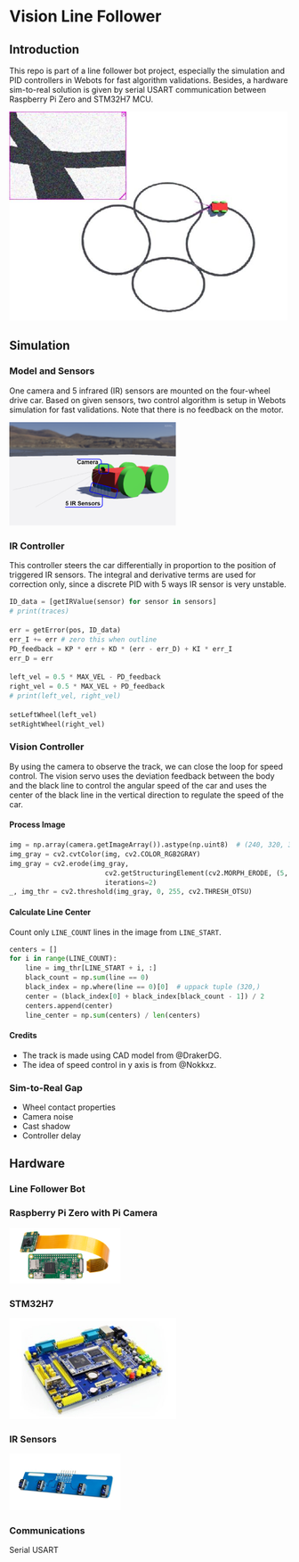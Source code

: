 # Vision Line Follower


## Introduction
This repo is part of a line follower bot project, especially the simulation and PID controllers in Webots for fast algorithm validations. Besides, a hardware sim-to-real solution is given by serial USART communication between Raspberry Pi Zero and STM32H7 MCU.


<img src="images/vision_cross_2.jpg" width=500>

## Simulation

### Model and Sensors
One camera and 5 infrared (IR) sensors are mounted on the four-wheel drive car. Based on given sensors, two control algorithm is setup in Webots simulation for fast validations. Note that there is no feedback on the motor.

<img src="images/readme.png" width=300>


### IR Controller
This controller steers the car differentially in proportion to the position of triggered IR sensors. The integral and derivative terms are used for correction only, since a discrete PID with 5 ways IR sensor is very unstable.

```python
ID_data = [getIRValue(sensor) for sensor in sensors]
# print(traces)

err = getError(pos, ID_data)
err_I += err # zero this when outline
PD_feedback = KP * err + KD * (err - err_D) + KI * err_I
err_D = err

left_vel = 0.5 * MAX_VEL - PD_feedback
right_vel = 0.5 * MAX_VEL + PD_feedback
# print(left_vel, right_vel)

setLeftWheel(left_vel)
setRightWheel(right_vel)
```
### Vision Controller

By using the camera to observe the track, we can close the loop for speed control. The vision servo uses the deviation feedback between the body and the black line to control the angular speed of the car and uses the center of the black line in the vertical direction to regulate the speed of the car.

#### Process Image 
```python
img = np.array(camera.getImageArray()).astype(np.uint8)  # (240, 320, 3)
img_gray = cv2.cvtColor(img, cv2.COLOR_RGB2GRAY)
img_gray = cv2.erode(img_gray,
                        cv2.getStructuringElement(cv2.MORPH_ERODE, (5, 5)),
                        iterations=2)
_, img_thr = cv2.threshold(img_gray, 0, 255, cv2.THRESH_OTSU)
```

<!-- TODO add images -->

#### Calculate Line Center
Count only `LINE_COUNT` lines in the image from `LINE_START`.
```python
centers = []
for i in range(LINE_COUNT):
    line = img_thr[LINE_START + i, :]
    black_count = np.sum(line == 0)
    black_index = np.where(line == 0)[0]  # uppack tuple (320,)
    center = (black_index[0] + black_index[black_count - 1]) / 2
    centers.append(center)
    line_center = np.sum(centers) / len(centers)
```

#### Credits
- The track is made using CAD model from @DrakerDG.
- The idea of speed control in y axis is from @Nokkxz.


### Sim-to-Real Gap

- Wheel contact properties
- Camera noise
- Cast shadow
- Controller delay

## Hardware

### Line Follower Bot

### Raspberry Pi Zero with Pi Camera

<img src="images/pi_zero_with_camera.png" width=200>

### STM32H7

<img src="images/STM32H7.jpg" width=300>


### IR Sensors

<img src="images/IR.png" width=200>

### Communications

Serial USART